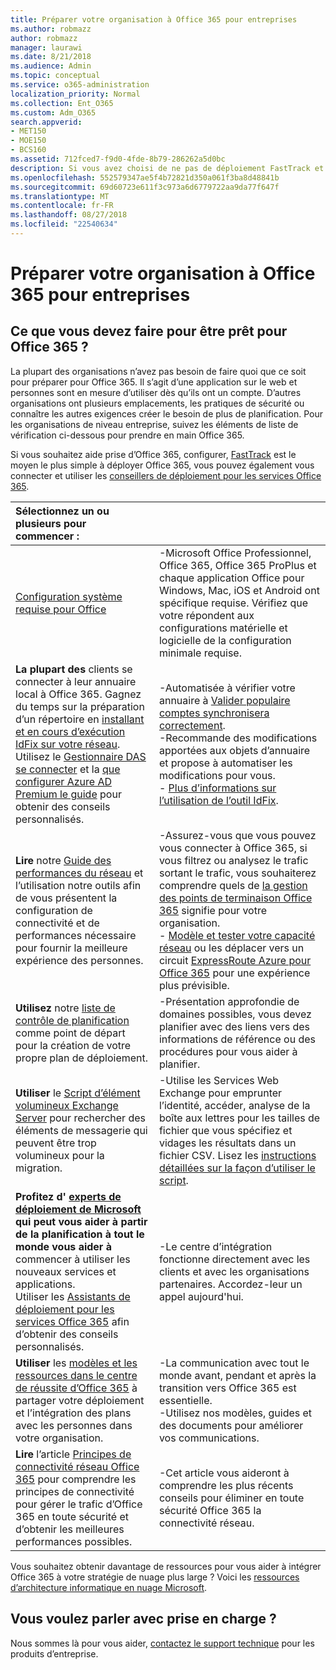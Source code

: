 ```yaml
---
title: Préparer votre organisation à Office 365 pour entreprises
ms.author: robmazz
author: robmazz
manager: laurawi
ms.date: 8/21/2018
ms.audience: Admin
ms.topic: conceptual
ms.service: o365-administration
localization_priority: Normal
ms.collection: Ent_O365
ms.custom: Adm_O365
search.appverid:
- MET150
- MOE150
- BCS160
ms.assetid: 712fced7-f9d0-4fde-8b79-286262a5d0bc
description: Si vous avez choisi de ne pas de déploiement FastTrack et ne sont pas trouver ce que vous avez besoin dans notre étapes de déploiement de base, il s’agit du point de départ.
ms.openlocfilehash: 552579347ae5f4b72821d350a061f3ba8d48841b
ms.sourcegitcommit: 69d60723e611f3c973a6d6779722aa9da77f647f
ms.translationtype: MT
ms.contentlocale: fr-FR
ms.lasthandoff: 08/27/2018
ms.locfileid: "22540634"
---
```

# <a name="get-your-organization-ready-for-office-365-enterprise"></a>Préparer votre organisation à Office 365 pour entreprises

## <a name="what-do-you-need-to-do-to-get-ready-for-office-365"></a>Ce que vous devez faire pour être prêt pour Office 365 ?

La plupart des organisations n’avez pas besoin de faire quoi que ce soit pour préparer pour Office 365. Il s’agit d’une application sur le web et personnes sont en mesure d’utiliser dès qu’ils ont un compte. D’autres organisations ont plusieurs emplacements, les pratiques de sécurité ou connaître les autres exigences créer le besoin de plus de planification. Pour les organisations de niveau entreprise, suivez les éléments de liste de vérification ci-dessous pour prendre en main Office 365.
  
Si vous souhaitez aide prise d’Office 365, configurer, [FastTrack](https://fasttrack.microsoft.com/office) est le moyen le plus simple à déployer Office 365, vous pouvez également vous connecter et utiliser les [conseillers de déploiement pour les services Office 365](deployment-advisors-for-office-365.md).
  
|**Sélectionnez un ou plusieurs pour commencer :**||
|:-----|:-----|
| [Configuration système requise pour Office](https://products.office.com/office-system-requirements) |-Microsoft Office Professionnel, Office 365, Office 365 ProPlus et chaque application Office pour Windows, Mac, iOS et Android ont spécifique requise. Vérifiez que votre répondent aux configurations matérielle et logicielle de la configuration minimale requise.|
|**La plupart des** clients se connecter à leur annuaire local à Office 365. Gagnez du temps sur la préparation d’un répertoire en [installant et en cours d’exécution IdFix sur votre réseau](https://www.microsoft.com/download/details.aspx?id=36832).<br> Utilisez le [Gestionnaire DAS se connecter](https://aka.ms/aadconnectpwsync) et la [que configurer Azure AD Premium le guide](https://aka.ms/aadpguidance) pour obtenir des conseils personnalisés. <br> |-Automatisée à vérifier votre annuaire à [Valider populaire comptes synchronisera correctement](https://support.office.com/article/Prepare-to-provision-users-through-directory-synchronization-to-Office-365-01920974-9e6f-4331-a370-13aea4e82b3e). <br> -Recommande des modifications apportées aux objets d’annuaire et propose à automatiser les modifications pour vous. <br> - [Plus d’informations sur l’utilisation de l’outil IdFix](prepare-directory-attributes-for-synch-with-idfix.md). |
|**Lire** notre [Guide des performances du réseau](https://aka.ms/tune) et l’utilisation notre outils afin de vous présentent la configuration de connectivité et de performances nécessaire pour fournir la meilleure expérience des personnes.  <br/> | -Assurez-vous que vous pouvez vous connecter à Office 365, si vous filtrez ou analysez le trafic sortant le trafic, vous souhaiterez comprendre quels de [la gestion des points de terminaison Office 365](https://support.office.com/article/Managing-Office-365-endpoints-99cab9d4-ef59-4207-9f2b-3728eb46bf9a) signifie pour votre organisation.  <br/>  - [Modèle et tester votre capacité réseau](https://support.office.com/article/Network-and-migration-planning-for-Office-365-f5ee6c33-bcd7-4b0b-b0f8-dc1d9fb8d132) ou les déplacer vers un circuit [ExpressRoute Azure pour Office 365](https://support.office.com/article/Azure-ExpressRoute-for-Office-365-6d2534a2-c19c-4a99-be5e-33a0cee5d3bd) pour une expérience plus prévisible.  <br/> |
|**Utilisez** notre [liste de contrôle de planification](https://support.office.com/article/Deployment-planning-checklist-for-Office-365-5fa4f6ef-35ad-4840-91c1-4834df3df5a0) comme point de départ pour la création de votre propre plan de déploiement.  <br/> | -Présentation approfondie de domaines possibles, vous devez planifier avec des liens vers des informations de référence ou des procédures pour vous aider à planifier.  <br/> |
|**Utiliser** le [Script d’élément volumineux Exchange Server](https://gallery.technet.microsoft.com/Exchange-Server-Large-Item-b9546cc6) pour rechercher des éléments de messagerie qui peuvent être trop volumineux pour la migration.  <br/> | -Utilise les Services Web Exchange pour emprunter l’identité, accéder, analyse de la boîte aux lettres pour les tailles de fichier que vous spécifiez et vidages les résultats dans un fichier CSV. Lisez les [instructions détaillées sur la façon d’utiliser le script](https://blogs.technet.com/b/mikehall/archive/2013/06/27/large-mail-item-script.aspx).<br/> |
|**Profitez d' [experts de déploiement de Microsoft](https://go.microsoft.com/fwlink/?LinkId=517115) qui peut vous aider à partir de la planification à tout le monde vous aider à** commencer à utiliser les nouveaux services et applications.  <br/> Utiliser les [Assistants de déploiement pour les services Office 365](https://support.office.com/article/Deployment-wizards-for-Office-365-services-165f46e8-3533-4d76-be57-97f81ebd40f2) afin d’obtenir des conseils personnalisés.  <br/> | -Le centre d’intégration fonctionne directement avec les clients et avec les organisations partenaires. Accordez-leur un appel aujourd'hui.  <br/> |
|**Utiliser** les [modèles et les ressources dans le centre de réussite d’Office 365](https://fasttrack.microsoft.com/office/drive-value/engage) à partager votre déploiement et l’intégration des plans avec les personnes dans votre organisation.  <br/> | -La communication avec tout le monde avant, pendant et après la transition vers Office 365 est essentielle.  <br/> -Utilisez nos modèles, guides et des documents pour améliorer vos communications.  <br/> |
|**Lire** l’article [Principes de connectivité réseau Office 365](https://aka.ms/o365networkingprinciples) pour comprendre les principes de connectivité pour gérer le trafic d’Office 365 en toute sécurité et d’obtenir les meilleures performances possibles.  <br/> | -Cet article vous aideront à comprendre les plus récents conseils pour éliminer en toute sécurité Office 365 la connectivité réseau.  <br/> |
   
Vous souhaitez obtenir davantage de ressources pour vous aider à intégrer Office 365 à votre stratégie de nuage plus large ? Voici les [ressources d’architecture informatique en nuage Microsoft](https://docs.microsoft.com/en-us/office365/enterprise/microsoft-cloud-it-architecture-resources).
  
## <a name="want-to-talk-with-support"></a>Vous voulez parler avec prise en charge ?
Nous sommes là pour vous aider, [contactez le support technique](https://support.office.com/article/32a17ca7-6fa0-4870-8a8d-e25ba4ccfd4b) pour les produits d’entreprise.
